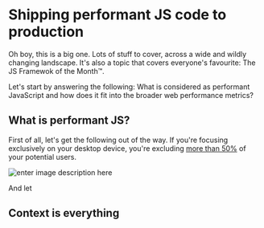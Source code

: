# Shipping performant JS code to production

Oh boy, this is a big one. Lots of stuff to cover, across a wide and wildly changing landscape. It's also a topic that covers everyone's favourite: The JS Framewok of the Month™. 

Let's start by answering the following: What is considered as performant JavaScript and how does it fit into the broader web performance metrics?

## What is performant JS?

First of all, let's get the following out of the way. If you're focusing exclusively on your desktop device, you're excluding [more than 50%](http://gs.statcounter.com/platform-market-share/desktop-mobile-tablet) of your potential users.

![enter image description here](https://i.imgur.com/6XtNnds.png)

And let

## Context is everything 

<!--stackedit_data:
eyJoaXN0b3J5IjpbNTU1MTE3OTM2XX0=
-->